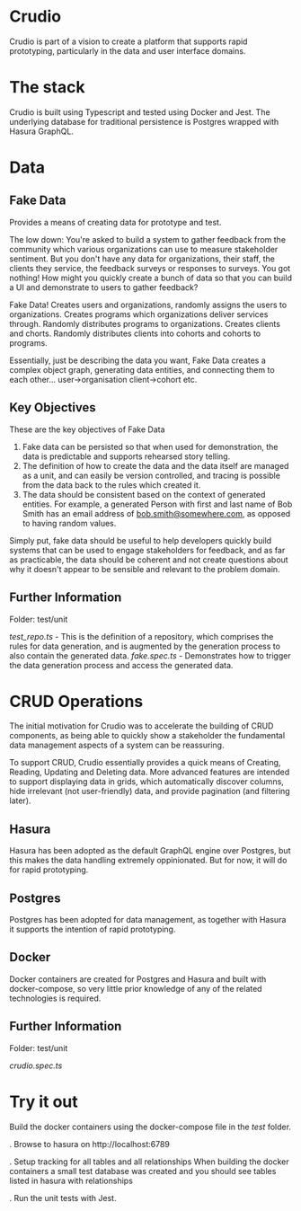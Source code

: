# Crudio
Crudio is part of a vision to create a platform that supports rapid prototyping, particularly in the data and user interface domains.

# The stack
Crudio is built using Typescript and tested using Docker and Jest. The underlying database for traditional persistence is Postgres wrapped with Hasura GraphQL.

# Data
## Fake Data
Provides a means of creating data for prototype and test.

The low down: You're asked to build a system to gather feedback from the community which various organizations can use to measure stakeholder sentiment. But you don't have any data for organizations, their staff, the clients they service, the feedback surveys or responses to surveys. You got nothing! How might you quickly create a bunch of data so that you can build a UI and demonstrate to users to gather feedback?

Fake Data! Creates users and organizations, randomly assigns the users to organizations. Creates programs which organizations deliver services through. Randomly distributes programs to organizations. Creates clients and chorts. Randomly distributes clients into cohorts and cohorts to programs. 

Essentially, just be describing the data you want, Fake Data creates a complex object graph, generating data entities, and connecting them to each other...  user->organisation  client->cohort etc.


## Key Objectives
These are the key objectives of Fake Data

1. Fake data can be persisted so that when used for demonstration, the data is predictable and supports rehearsed story telling.
2. The definition of how to create the data and the data itself are managed as a unit, and can easily be version controlled, and tracing is possible from the data back to the rules which created it.
3. The data should be consistent based on the context of generated entities. For example, a generated Person with first and last name of Bob Smith has an email address of bob.smith@somewhere.com, as opposed to having random values.

Simply put, fake data should be useful to help developers quickly build systems that can be used to engage stakeholders for feedback, and as far as practicable, the data should be coherent and not create questions about why it doesn't appear to be sensible and relevant to the problem domain.

## Further Information

Folder: test/unit

*test_repo.ts* - This is the definition of a repository, which comprises the rules for data generation, and is augmented by the generation process to also contain the generated data.
*fake.spec.ts* - Demonstrates how to trigger the data generation process and access the generated data.


# CRUD Operations
The initial motivation for Crudio was to accelerate the building of CRUD components, as being able to quickly show a stakeholder the fundamental data management aspects of a system can be reassuring.

To support CRUD, Crudio essentially provides a quick means of Creating, Reading, Updating and Deleting data.
More advanced features are intended to support displaying data in grids, which automatically discover columns, hide irrelevant (not user-friendly) data, and provide pagination (and filtering later).

## Hasura
Hasura has been adopted as the default GraphQL engine over Postgres, but this makes the data handling extremely oppinionated. But for now, it will do for rapid prototyping.

## Postgres
Postgres has been adopted for data management, as together with Hasura it supports the intention of rapid prototyping.

## Docker
Docker containers are created for Postgres and Hasura and built with docker-compose, so very little prior knowledge of any of the related technologies is required.

## Further Information

Folder: test/unit

*crudio.spec.ts*

# Try it out
Build the docker containers using the docker-compose file in the *test* folder.

. Browse to hasura on http://localhost:6789

. Setup tracking for all tables and all relationships
    When building the docker containers a small test database was created and you should see tables
    listed in hasura with relationships

. Run the unit tests with Jest.
